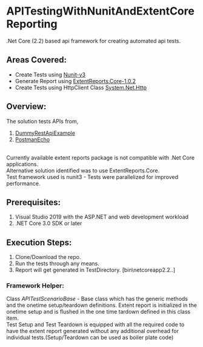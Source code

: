 # APITestingWithNunitAndExtentCoreReporting

.Net Core (2.2) based api framework for creating automated api tests.

## Areas Covered:
- Create Tests using [Nunit-v3](https://github.com/nunit/docs/wiki)
- Generate Report using [ExtentReports.Core-1.0.2](https://www.nuget.org/packages/ExtentReports.Core) 
- Create Tests using HttpClient Class [System.Net.Http](https://docs.microsoft.com/en-us/dotnet/api/system.net.http.httpclient?view=netframework-4.8)


## Overview:
The solution tests APIs from,

1. [DummyRestApiExample](http://dummy.restapiexample.com)
2. [PostmanEcho](https://postman-echo.com)

<br>Currently available extent reports package is not compatible with .Net Core applications.
<br>Alternative solution identified was to use ExtentReports.Core.
<br>Test framework used is nunit3 - Tests were parallelized for improved performance.

## Prerequisites:
1. Visual Studio 2019 with the ASP.NET and web development workload
2. .NET Core 3.0 SDK or later

## Execution Steps:
1. Clone/Download the repo.
2. Run the tests through any means.
3. Report will get generated in TestDirectory. [bin\netcoreapp2.2\..]

### Framework Helper:
Class *APITestScenarioBase* - Base class which has the generic methods and the onetime setup/teardown definitions. Extent report is initialized in the onetime setup and is flushed in the one time tardown defined in this class item.
<br> Test Setup and Test Teardown is equipped with all the required code to have the extent report generated without any additional overhead for individual tests.(Setup/Teardown can be used as boiler plate code)
